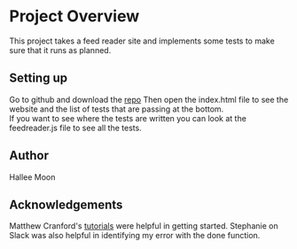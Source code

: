 # Project Overview

This project takes a feed reader site and implements some tests to make sure that it runs as planned.  

## Setting up
Go to github and download the [repo](https://github.com/halster/frontend-nanodegree-feedreader.git) Then open the index.html file to see the website and the list of tests that are passing at the bottom.  
If you want to see where the tests are written you can look at the feedreader.js file to see all the tests.  

## Author

Hallee Moon

## Acknowledgements

Matthew Cranford's [tutorials](https://slack-redir.net/link?url=https%3A%2F%2Fmatthewcranford.com%2Ffeed-reader-walkthrough-part-1-starter-code%2F) were helpful in getting started.  Stephanie on Slack was also helpful in identifying my error with the done function.
